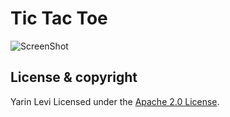 # Tic Tac Toe
![ScreenShot](https://github.com/yarinl3/Tic-Tac-Toe/blob/main/SharedScreenshot.jpg?raw=true)

## License & copyright
Yarin Levi
Licensed under the [Apache 2.0 License](LICENSE).

